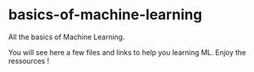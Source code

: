 # basics-of-machine-learning
All the basics of Machine Learning.

You will see here a few files and links to help you learning ML.
Enjoy the ressources ! 
